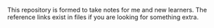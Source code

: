 This repository is formed to take notes for me and new learners.
The reference links exist in files if you are looking for something extra.
